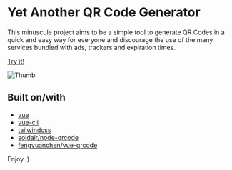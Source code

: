 # Yet Another QR Code Generator

This minuscule project aims to be a simple tool to generate QR Codes in a quick and easy way for everyone and discourage the use of the many services bundled with ads, trackers and expiration times.

[Try it!](https://qr.cascone.net/)

![Thumb](yaqrcg.png)

## Built on/with

* [vue](https://github.com/vuejs/vue)
* [vue-cli](https://github.com/vuejs/vue-cli)
* [tailwindcss](https://github.com/tailwindlabs/tailwindcss)
* [soldair/node-qrcode](https://github.com/soldair/node-qrcode)
* [fengyuanchen/vue-qrcode](https://github.com/fengyuanchen/vue-qrcode)


Enjoy :)